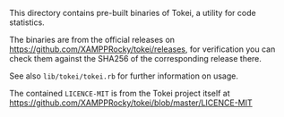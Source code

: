 This directory contains pre-built binaries of Tokei,
a utility for code statistics.

The binaries are from the official releases on
https://github.com/XAMPPRocky/tokei/releases, for verification
you can check them against the SHA256 of the corresponding release
there.

See also `lib/tokei/tokei.rb` for further information on usage.

The contained `LICENCE-MIT` is from the Tokei project itself
at https://github.com/XAMPPRocky/tokei/blob/master/LICENCE-MIT
